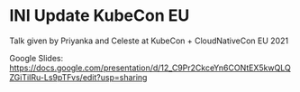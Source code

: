 # INI Update KubeCon EU

Talk given by Priyanka and Celeste at KubeCon + CloudNativeCon EU 2021

Google Slides: https://docs.google.com/presentation/d/12_C9Pr2CkceYn6CONtEX5kwQLQZGiTiIRu-Ls9pTFvs/edit?usp=sharing
